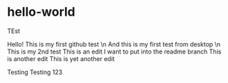# hello-world
TEst

Hello! This is my first github test \n
And this is my first test from desktop \n
This is my  2nd test
This is an edit I want to put into the readme branch
This is another edit
This is yet another edit

Testing Testing 123